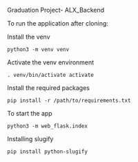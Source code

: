 Graduation Project- ALX_Backend

To run the application after cloning:

Install the venv 
```
python3 -m venv venv 
```

Activate the venv environment
```
. venv/bin/activate activate
```

Install the required packages
```
pip install -r /path/to/requirements.txt
```

To start the app
```
python3 -m web_flask.index
```
Installing slugify
```
pip install python-slugify
```
